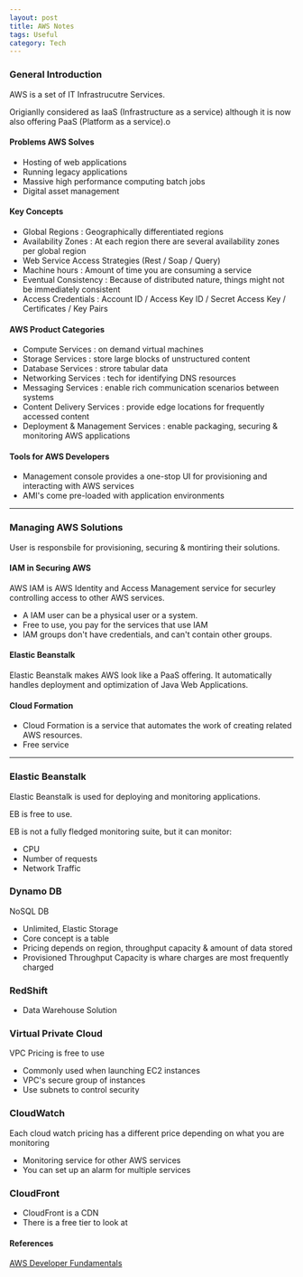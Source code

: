 ```yaml
---
layout: post
title: AWS Notes
tags: Useful
category: Tech
---
```

### General Introduction ###

AWS is a set of IT Infrastrucutre Services.

Origianlly considered as IaaS (Infrastructure as a service) although it is now also offering PaaS (Platform as a service).o

#### Problems AWS Solves ####

- Hosting of web applications  
- Running legacy applications  
- Massive high performance computing batch jobs  
- Digital asset management  

#### Key Concepts ####

- Global Regions : Geographically differentiated regions  
- Availability Zones : At each region there are several availability zones per global region  
- Web Service Access Strategies (Rest / Soap / Query)   
- Machine hours : Amount of time you are consuming a service  
- Eventual Consistency : Because of distributed nature, things might not be immediately consistent  
- Access Credentials : Account ID / Access Key ID / Secret Access Key / Certificates / Key Pairs  

#### AWS Product Categories ####

- Compute Services : on demand virtual machines  
- Storage Services : store large blocks of unstructured content  
- Database Services : strore tabular data  
- Networking Services : tech for identifying DNS resources 
- Messaging Services : enable rich communication scenarios between systems  
- Content Delivery Services : provide edge locations for frequently accessed content  
- Deployment & Management Services : enable packaging, securing & monitoring AWS applications  

#### Tools for AWS Developers ####

- Management console provides a one-stop UI for provisioning and interacting with AWS services  
- AMI's come pre-loaded with application environments  

-----------------------------------------------------------------

### Managing AWS Solutions ###

User is responsbile for provisioning, securing & montiring their solutions.  

#### IAM in Securing AWS ####

AWS IAM is AWS Identity and Access Management service for securley controlling access to other AWS services.  

- A IAM user can be a physical user or a system.  
- Free to use, you pay for the services that use IAM  
- IAM groups don't have credentials, and can't contain other groups.  

#### Elastic Beanstalk ####

Elastic Beanstalk makes AWS look like a PaaS offering. It automatically handles deployment and optimization of Java Web Applications.  

#### Cloud Formation ####

- Cloud Formation is a service that automates the work of creating related AWS resources.  
- Free service  

-----------------------------------------------------------------

### Elastic Beanstalk ###

Elastic Beanstalk is used for deploying and monitoring applications.  

EB is free to use.

EB is not a fully fledged monitoring suite, but it can monitor:
- CPU  
- Number of requests  
- Network Traffic  

### Dynamo DB ###

NoSQL DB

- Unlimited, Elastic Storage  
- Core concept is a table   
- Pricing depends on region, throughput capacity & amount of data stored  
- Provisioned Throughput Capacity is whare charges are most frequently charged  

### RedShift ###

- Data Warehouse Solution

### Virtual Private Cloud ###

VPC Pricing is free to use

- Commonly used when launching EC2 instances  
- VPC's secure group of instances  
- Use subnets to control security  

### CloudWatch ###

Each cloud watch pricing has a different price depending on what you are monitoring  

- Monitoring service for other AWS services  
- You can set up an alarm for multiple services  

### CloudFront ###

- CloudFront is a CDN  
- There is a free tier to look at  

#### References ####

[AWS Developer Fundamentals](https://app.pluralsight.com/library/courses/aws-course/table-of-contents)  
